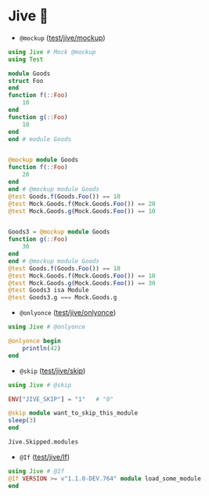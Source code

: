 # Jive 👣

* `@mockup` ([test/jive/mockup](https://github.com/wookay/Jive.jl/blob/master/test/jive/mockup))
```julia
using Jive # Mock @mockup
using Test

module Goods
struct Foo
end
function f(::Foo)
    10
end
function g(::Foo)
    10
end
end # module Goods


@mockup module Goods
function f(::Foo)
    20
end
end # @mockup module Goods
@test Goods.f(Goods.Foo()) == 10
@test Mock.Goods.f(Mock.Goods.Foo()) == 20
@test Mock.Goods.g(Mock.Goods.Foo()) == 10


Goods3 = @mockup module Goods
function g(::Foo)
    30
end
end # @mockup module Goods
@test Goods.f(Goods.Foo()) == 10
@test Mock.Goods.f(Mock.Goods.Foo()) == 10
@test Mock.Goods.g(Mock.Goods.Foo()) == 30
@test Goods3 isa Module
@test Goods3.g === Mock.Goods.g
```


* `@onlyonce` ([test/jive/onlyonce](https://github.com/wookay/Jive.jl/tree/master/test/jive/onlyonce))
```julia
using Jive # @onlyonce

@onlyonce begin
    println(42)
end
```


* `@skip` ([test/jive/skip](https://github.com/wookay/Jive.jl/blob/master/test/jive/skip/skip.jl))
```julia
using Jive # @skip

ENV["JIVE_SKIP"] = "1"   # "0"

@skip module want_to_skip_this_module
sleep(3)
end

Jive.Skipped.modules
```


* `@If` ([test/jive/If](https://github.com/wookay/Jive.jl/blob/master/test/jive/If/If.jl))
```julia
using Jive # @If
@If VERSION >= v"1.1.0-DEV.764" module load_some_module
end
```
